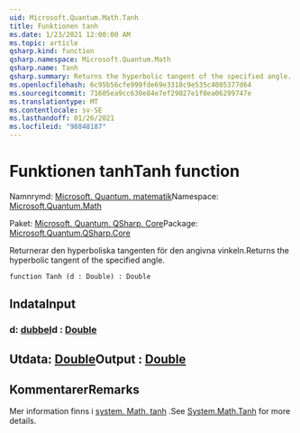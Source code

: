 ```yaml
---
uid: Microsoft.Quantum.Math.Tanh
title: Funktionen tanh
ms.date: 1/23/2021 12:00:00 AM
ms.topic: article
qsharp.kind: function
qsharp.namespace: Microsoft.Quantum.Math
qsharp.name: Tanh
qsharp.summary: Returns the hyperbolic tangent of the specified angle.
ms.openlocfilehash: 6c95b56cfe999fde69e3318c9e535c4005377d64
ms.sourcegitcommit: 71605ea9cc630e84e7ef29027e1f0ea06299747e
ms.translationtype: MT
ms.contentlocale: sv-SE
ms.lasthandoff: 01/26/2021
ms.locfileid: "98848187"
---
```

# <a name="tanh-function"></a><span data-ttu-id="73f3f-102">Funktionen tanh</span><span class="sxs-lookup"><span data-stu-id="73f3f-102">Tanh function</span></span>

<span data-ttu-id="73f3f-103">Namnrymd: [Microsoft. Quantum. matematik](xref:Microsoft.Quantum.Math)</span><span class="sxs-lookup"><span data-stu-id="73f3f-103">Namespace: [Microsoft.Quantum.Math](xref:Microsoft.Quantum.Math)</span></span>

<span data-ttu-id="73f3f-104">Paket: [Microsoft. Quantum. QSharp. Core](https://nuget.org/packages/Microsoft.Quantum.QSharp.Core)</span><span class="sxs-lookup"><span data-stu-id="73f3f-104">Package: [Microsoft.Quantum.QSharp.Core](https://nuget.org/packages/Microsoft.Quantum.QSharp.Core)</span></span>


<span data-ttu-id="73f3f-105">Returnerar den hyperboliska tangenten för den angivna vinkeln.</span><span class="sxs-lookup"><span data-stu-id="73f3f-105">Returns the hyperbolic tangent of the specified angle.</span></span>

```qsharp
function Tanh (d : Double) : Double
```


## <a name="input"></a><span data-ttu-id="73f3f-106">Indata</span><span class="sxs-lookup"><span data-stu-id="73f3f-106">Input</span></span>

### <a name="d--double"></a><span data-ttu-id="73f3f-107">d: [dubbel](xref:microsoft.quantum.lang-ref.double)</span><span class="sxs-lookup"><span data-stu-id="73f3f-107">d : [Double](xref:microsoft.quantum.lang-ref.double)</span></span>





## <a name="output--double"></a><span data-ttu-id="73f3f-108">Utdata: [Double](xref:microsoft.quantum.lang-ref.double)</span><span class="sxs-lookup"><span data-stu-id="73f3f-108">Output : [Double](xref:microsoft.quantum.lang-ref.double)</span></span>



## <a name="remarks"></a><span data-ttu-id="73f3f-109">Kommentarer</span><span class="sxs-lookup"><span data-stu-id="73f3f-109">Remarks</span></span>

<span data-ttu-id="73f3f-110">Mer information finns i [system. Math. tanh](https://docs.microsoft.com/dotnet/api/system.math.tanh) .</span><span class="sxs-lookup"><span data-stu-id="73f3f-110">See [System.Math.Tanh](https://docs.microsoft.com/dotnet/api/system.math.tanh) for more details.</span></span>